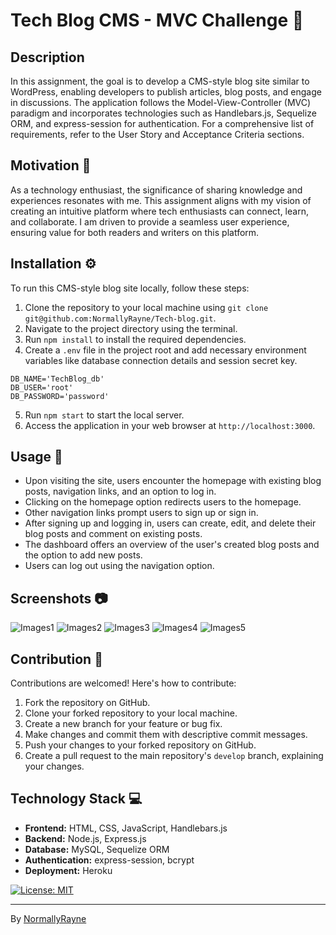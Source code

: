 # Tech Blog CMS - MVC Challenge 🚀

## Description
In this assignment, the goal is to develop a CMS-style blog site similar to WordPress, enabling developers to publish articles, blog posts, and engage in discussions. The application follows the Model-View-Controller (MVC) paradigm and incorporates technologies such as Handlebars.js, Sequelize ORM, and express-session for authentication. For a comprehensive list of requirements, refer to the User Story and Acceptance Criteria sections.

## Motivation 🌟
As a technology enthusiast, the significance of sharing knowledge and experiences resonates with me. This assignment aligns with my vision of creating an intuitive platform where tech enthusiasts can connect, learn, and collaborate. I am driven to provide a seamless user experience, ensuring value for both readers and writers on this platform.

## Installation ⚙️
To run this CMS-style blog site locally, follow these steps:
1. Clone the repository to your local machine using `git clone git@github.com:NormallyRayne/Tech-blog.git`.
2. Navigate to the project directory using the terminal.
3. Run `npm install` to install the required dependencies.
4. Create a `.env` file in the project root and add necessary environment variables like database connection details and session secret key.
```
DB_NAME='TechBlog_db'
DB_USER='root'
DB_PASSWORD='password'
```
5. Run `npm start` to start the local server.
6. Access the application in your web browser at `http://localhost:3000`.

## Usage 🚦
- Upon visiting the site, users encounter the homepage with existing blog posts, navigation links, and an option to log in.
- Clicking on the homepage option redirects users to the homepage.
- Other navigation links prompt users to sign up or sign in.
- After signing up and logging in, users can create, edit, and delete their blog posts and comment on existing posts.
- The dashboard offers an overview of the user's created blog posts and the option to add new posts.
- Users can log out using the navigation option.

## Screenshots 📷
![Images1](./assets/images/Screenshot%202023-11-21%20at%204.34.18 PM.png)
![Images2](./assets/images/Screenshot%202023-11-21%20at%204.35.03 PM.png)
![Images3](./assets/images/Screenshot%202023-11-21%20at%204.35.13 PM.png)
![Images4](./assets/images/Screenshot%202023-11-21%20at%204.35.24 PM.png)
![Images5](./assets/images/Screenshot%202023-11-21%20at%204.35.35 PM.png)


## Contribution 🤝
Contributions are welcomed! Here's how to contribute:
1. Fork the repository on GitHub.
2. Clone your forked repository to your local machine.
3. Create a new branch for your feature or bug fix.
4. Make changes and commit them with descriptive commit messages.
5. Push your changes to your forked repository on GitHub.
6. Create a pull request to the main repository's `develop` branch, explaining your changes.

## Technology Stack 💻
- **Frontend:** HTML, CSS, JavaScript, Handlebars.js
- **Backend:** Node.js, Express.js
- **Database:** MySQL, Sequelize ORM
- **Authentication:** express-session, bcrypt
- **Deployment:** Heroku

[![License: MIT](https://img.shields.io/badge/License-MIT-yellow.svg)](https://opensource.org/licenses/MIT)

---

By [NormallyRayne](https://github.com/NormallyRayne)